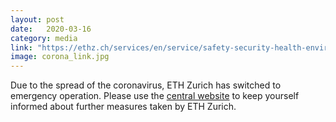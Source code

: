 ```yaml
---
layout: post
date:   2020-03-16
category: media
link: "https://ethz.ch/services/en/service/safety-security-health-environment/health-protection/coronavirus.html"
image: corona_link.jpg
---
```



[]() Due to the spread of the coronavirus, ETH Zurich has switched to emergency operation. Please use the [central website](https://ethz.ch/services/en/service/safety-security-health-environment/health-protection/coronavirus.html) to keep yourself informed about further measures taken by ETH Zurich.  
